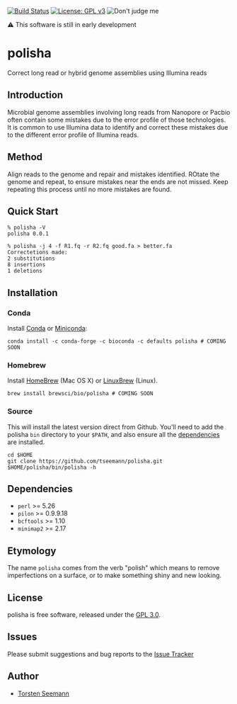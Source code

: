 [![Build Status](https://travis-ci.org/tseemann/polisha.svg?branch=master)](https://travis-ci.org/tseemann/polisha)
[![License: GPL v3](https://img.shields.io/badge/License-GPL%20v3-blue.svg)](https://www.gnu.org/licenses/gpl-3.0)
![Don't judge me](https://img.shields.io/badge/Language-Perl_5-steelblue.svg)

:warning: This software is still in early development

# polisha

Correct long read or hybrid genome 
assemblies using Illumina reads

## Introduction

Microbial genome assemblies involving
long reads from Nanopore or Pacbio 
often contain some mistakes due to the
error profile of those technologies.
It is common to use Illumina data to
identify and correct these mistakes
due to the different error profile of
Illumina reads.

## Method

Align reads to the genome and repair
and mistakes identified. ROtate the
genome and repeat, to ensure mistakes
near the ends are not missed. Keep 
repeating this process until no more 
mistakes are found.

## Quick Start

```
% polisha -V
polisha 0.0.1

% polisha -j 4 -f R1.fq -r R2.fq good.fa > better.fa
Correctetions made:
2 substitutions
8 insertions
1 deletions
```

## Installation

### Conda
Install [Conda](https://conda.io/docs/) or [Miniconda](https://conda.io/miniconda.html):
```
conda install -c conda-forge -c bioconda -c defaults polisha # COMING SOON
```

### Homebrew
Install [HomeBrew](http://brew.sh/) (Mac OS X) or [LinuxBrew](http://linuxbrew.sh/) (Linux).
```
brew install brewsci/bio/polisha # COMING SOON
```

### Source

This will install the latest version direct from Github.  You'll need to add
the polisha `bin` directory to your `$PATH`, and also ensure all the
[dependencies](#Dependencies) are installed.

```
cd $HOME
git clone https://github.com/tseemann/polisha.git
$HOME/polisha/bin/polisha -h
```

## Dependencies

* `perl` >= 5.26
* `pilon` >= 0.9.9.18
* `bcftools` >= 1.10
* `minimap2` >= 2.17

## Etymology

The name `polisha` comes from
the verb "polish" which means
to remove imperfections on a 
surface, or to make something
shiny and new looking.

## License

polisha is free software, released under the
[GPL 3.0](https://raw.githubusercontent.com/tseemann/polisha/master/LICENSE).

## Issues

Please submit suggestions and bug reports to the
[Issue Tracker](https://github.com/tseemann/polisha/issues)

## Author

* [Torsten Seemann](https://tseemann.github.io/)
